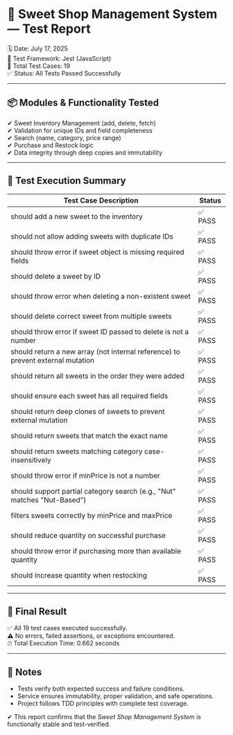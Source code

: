 🧁 Sweet Shop Management System — Test Report
=============================================

🗓 Date: July 17, 2025  
🧪 Test Framework: Jest (JavaScript)  
🧾 Total Test Cases: 19  
✅ Status: All Tests Passed Successfully

------------------------------------------------------------

📦 Modules & Functionality Tested
---------------------------------

✔ Sweet Inventory Management (add, delete, fetch)  
✔ Validation for unique IDs and field completeness  
✔ Search (name, category, price range)  
✔ Purchase and Restock logic  
✔ Data integrity through deep copies and immutability  

------------------------------------------------------------

🧪 Test Execution Summary
-------------------------

| Test Case Description                                                            | Status  |
|----------------------------------------------------------------------------------|---------|
| should add a new sweet to the inventory                                         | ✅ PASS |
| should not allow adding sweets with duplicate IDs                               | ✅ PASS |
| should throw error if sweet object is missing required fields                   | ✅ PASS |
| should delete a sweet by ID                                                     | ✅ PASS |
| should throw error when deleting a non-existent sweet                           | ✅ PASS |
| should delete correct sweet from multiple sweets                                | ✅ PASS |
| should throw error if sweet ID passed to delete is not a number                 | ✅ PASS |
| should return a new array (not internal reference) to prevent external mutation | ✅ PASS |
| should return all sweets in the order they were added                           | ✅ PASS |
| should ensure each sweet has all required fields                                | ✅ PASS |
| should return deep clones of sweets to prevent external mutation                | ✅ PASS |
| should return sweets that match the exact name                                  | ✅ PASS |
| should return sweets matching category case-insensitively                       | ✅ PASS |
| should throw error if minPrice is not a number                                  | ✅ PASS |
| should support partial category search (e.g., "Nut" matches "Nut-Based")        | ✅ PASS |
| filters sweets correctly by minPrice and maxPrice                               | ✅ PASS |
| should reduce quantity on successful purchase                                   | ✅ PASS |
| should throw error if purchasing more than available quantity                   | ✅ PASS |
| should increase quantity when restocking                                        | ✅ PASS |

------------------------------------------------------------

🧾 Final Result
----------------

✅ All 19 test cases executed successfully.  
⚠ No errors, failed assertions, or exceptions encountered.  
⏱ Total Execution Time: 0.662 seconds

------------------------------------------------------------

📌 Notes
--------

- Tests verify both expected success and failure conditions.
- Service ensures immutability, proper validation, and safe operations.
- Project follows TDD principles with complete test coverage.

✔ This report confirms that the *Sweet Shop Management System* is functionally stable and test-verified.
